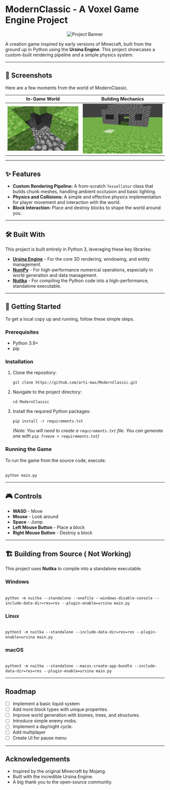 # ModernClassic - A Voxel Game Engine Project

<p align="center">
  <img src="path/to/your/logo_or_banner.png" alt="Project Banner" width="720">
</p>

A creation game inspired by early versions of Minecraft, built from the ground up in Python using the **Ursina Engine**. This project showcases a custom-built rendering pipeline and a simple physics system.

---

## 📸 Screenshots

Here are a few moments from the world of ModernClassic.

| In-Game World                                    | Building Mechanics                              |
| -----------------------------------------------  | ----------------------------------------------- |
| ![Screenshot of the game world](screenshots/1.png) | ![Screenshot of building a structure](screenshots/2.png) |

---

## ✨ Features

- **Custom Rendering Pipeline:** A from-scratch `Tessellator` class that builds chunk meshes, handling ambient occlusion and basic lighting.
- **Physics and Collisions:** A simple and effective physics implementation for player movement and interaction with the world.
- **Block Interaction:** Place and destroy blocks to shape the world around you.

---

## 🛠️ Built With

This project is built entirely in Python 3, leveraging these key libraries:
- [**Ursina Engine**](https://www.ursinaengine.org/) - For the core 3D rendering, windowing, and entity management.
- [**NumPy**](https://numpy.org/) - For high-performance numerical operations, especially in world generation and data management.
- [**Nuitka**](https://nuitka.net/) - For compiling the Python code into a high-performance, standalone executable.

---

## 🚀 Getting Started

To get a local copy up and running, follow these simple steps.

### Prerequisites

- Python 3.9+
- pip

### Installation

1.  Clone the repository:
    ```
    git clone https://github.com/arti-max/ModernClassic.git
    ```
2.  Navigate to the project directory:
    ```
    cd ModernClassic
    ```
3.  Install the required Python packages:
    ```
    pip install -r requirements.txt
    ```
    *(Note: You will need to create a `requirements.txt` file. You can generate one with `pip freeze > requirements.txt`)*

### Running the Game

To run the game from the source code, execute:
```

python main.py

```

---

## 🎮 Controls

- **WASD** - Move
- **Mouse** - Look around
- **Space** - Jump
- **Left Mouse Button** - Place a block
- **Right Mouse Button** - Destroy a block

---

## 🏗️ Building from Source ( Not Working)

This project uses **Nuitka** to compile into a standalone executable.

### Windows

```

python -m nuitka --standalone --onefile --windows-disable-console --include-data-dir=res=res --plugin-enable=ursina main.py

```

### Linux

```

python3 -m nuitka --standalone --include-data-dir=res=res --plugin-enable=ursina main.py

```

### macOS

```

python3 -m nuitka --standalone --macos-create-app-bundle --include-data-dir=res=res --plugin-enable=ursina main.py

```

---

## Roadmap

- [ ] Implement a basic liquid system
- [ ] Add more block types with unique properties.
- [ ] Improve world generation with biomes, trees, and structures.
- [ ] Introduce simple enemy mobs.
- [ ] Implement a day/night cycle.
- [ ] Add multiplayer
- [ ] Create UI for pause menu

---

## Acknowledgements

- Inspired by the original Minecraft by Mojang.
- Built with the incredible Ursina Engine.
- A big thank you to the open-source community.

